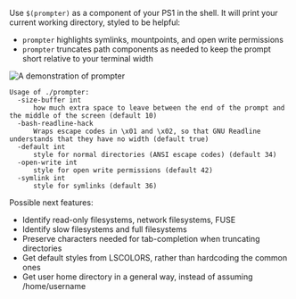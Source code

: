 Use `$(prompter)` as a component of your PS1 in the shell. It will print your current working directory, styled to be helpful:

   - `prompter` highlights symlinks, mountpoints, and open write permissions
   - `prompter` truncates path components as needed to keep the prompt short relative to your terminal width

![A demonstration of prompter](https://user-images.githubusercontent.com/2722407/40755345-1853c926-644c-11e8-91ed-d8f076defa89.png)

```
Usage of ./prompter:
  -size-buffer int
      how much extra space to leave between the end of the prompt and the middle of the screen (default 10)
  -bash-readline-hack
      Wraps escape codes in \x01 and \x02, so that GNU Readline understands that they have no width (default true)
  -default int
      style for normal directories (ANSI escape codes) (default 34)
  -open-write int
      style for open write permissions (default 42)
  -symlink int
      style for symlinks (default 36)
```

Possible next features:
   - Identify read-only filesystems, network filesystems, FUSE
   - Identify slow filesystems and full filesystems
   - Preserve characters needed for tab-completion when truncating directories
   - Get default styles from LSCOLORS, rather than hardcoding the common ones
   - Get user home directory in a general way, instead of assuming /home/username